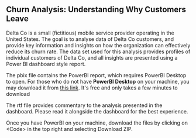 ## Churn Analysis: Understanding Why Customers Leave
Delta Co is a small (fictitious) mobile service provider operating in the United States.
The goal is to analyse data of Delta Co customers, and provide key information and insights on how the organization can effectively reduce its churn rate.
The data set used for this analysis provides profiles of  individual customers of Delta Co, and all insights are presented using a Power BI dashboard style report.

The pbix file contains the PowerBI report, which requires PowerBI Desktop to open. For those who do not have **PowerBI Desktop** on your machine, you may download it from [this link](https://powerbi.microsoft.com/en-us/downloads/). It's free and only takes a few minutes to download

The rtf file provides commentary to the analysis presented in the dashboard. Please read it alongside the dashboard for the best experience.

Once you have PowerBI on your machine, download the files by clicking on \<Code\> in the top right and selecting Download ZIP.
